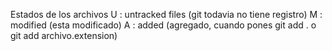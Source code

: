 Estados de los archivos
U : untracked files (git todavia no tiene registro)
M : modified (esta modificado)
A : added (agregado, cuando pones git add . o git add archivo.extension)